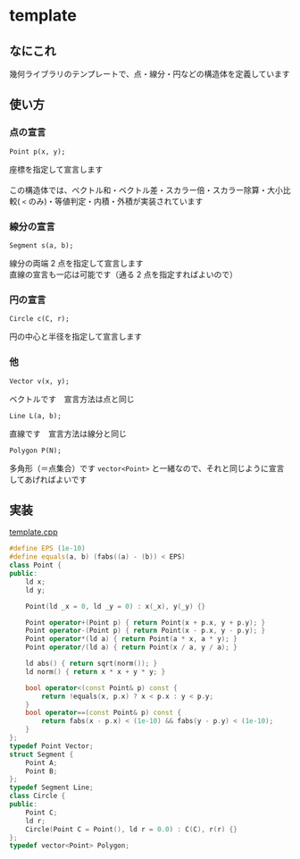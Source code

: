 # template

## なにこれ
幾何ライブラリのテンプレートで、点・線分・円などの構造体を定義しています

## 使い方
### 点の宣言
```
Point p(x, y);
```
座標を指定して宣言します<br>
<br>
この構造体では、ベクトル和・ベクトル差・スカラー倍・スカラー除算・大小比較( ```<``` のみ)・等値判定・内積・外積が実装されています

### 線分の宣言
```
Segment s(a, b);
```
線分の両端 2 点を指定して宣言します<br>
直線の宣言も一応は可能です（通る 2 点を指定すればよいので）

### 円の宣言
```
Circle c(C, r);
```
円の中心と半径を指定して宣言します

### 他
```
Vector v(x, y);
```
ベクトルです　宣言方法は点と同じ<br>

```
Line L(a, b);
```
直線です　宣言方法は線分と同じ

```
Polygon P(N);
```
多角形（＝点集合）です ```vector<Point>``` と一緒なので、それと同じように宣言してあげればよいです

## 実装
[template.cpp](https://github.com/Oxojo/Oxojo-Library/blob/main/Geometry/template.cpp)
```cpp
#define EPS (1e-10)
#define equals(a, b) (fabs((a) - (b)) < EPS)
class Point {
public:
    ld x;
    ld y;

    Point(ld _x = 0, ld _y = 0) : x(_x), y(_y) {}

    Point operator+(Point p) { return Point(x + p.x, y + p.y); }
    Point operator-(Point p) { return Point(x - p.x, y - p.y); }
    Point operator*(ld a) { return Point(a * x, a * y); }
    Point operator/(ld a) { return Point(x / a, y / a); }

    ld abs() { return sqrt(norm()); }
    ld norm() { return x * x + y * y; }

    bool operator<(const Point& p) const {
        return !equals(x, p.x) ? x < p.x : y < p.y;
    }
    bool operator==(const Point& p) const {
        return fabs(x - p.x) < (1e-10) && fabs(y - p.y) < (1e-10);
    }
};
typedef Point Vector;
struct Segment {
    Point A;
    Point B;
};
typedef Segment Line;
class Circle {
public:
    Point C;
    ld r;
    Circle(Point C = Point(), ld r = 0.0) : C(C), r(r) {}
};
typedef vector<Point> Polygon;

```
